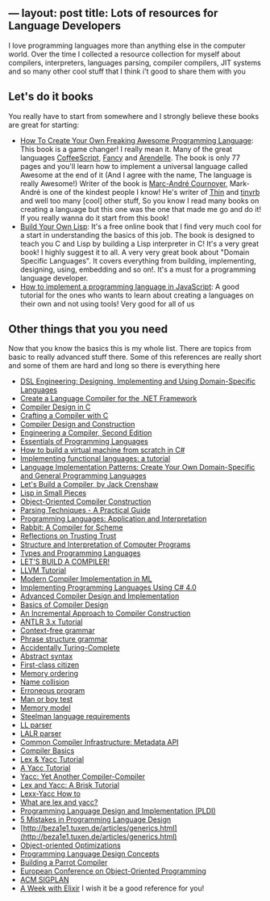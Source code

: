 —
layout: post
title: Lots of resources for Language Developers
---

I love programming languages more than anything else in the computer world. Over the time I collected a resource collection for myself about compilers, interpreters, languages parsing, compiler compilers, JIT systems and so many other cool stuff that I think i't good to share them with you

## Let's do it books
You really have to start from somewhere and I strongly believe these books are great for starting:

- [How To Create Your Own Freaking Awesome Programming Language](http://createyourproglang.com/): This book is a game changer! I really mean it. Many of the great languages [CoffeeScript](http://coffeescript.org/), [Fancy](http://www.fancy-lang.org/) and [Arendelle](http://web.arendelle.org/). The book is only 77 pages and you'll learn how to implement a universal language called Awesome at the end of it (And I agree with the name, The language is really Awesome!) Writer of the book is [Marc-André Cournoyer](http://macournoyer.com/), Mark-André is one of the kindest people I know! He's writer of [Thin](http://code.macournoyer.com/thin/) and [tinyrb](http://code.macournoyer.com/tinyrb/) and well too many [cool] other stuff, So you know I read many books on creating a language but this one was the one that made me go and do it! If you really wanna do it start from this book!
- [Build Your Own Lisp](http://buildyourownlisp.com): It's a free online book that I find very much cool for a start in understanding the basics of this job. The book is designed to teach you C and Lisp by building a Lisp interpreter in C! It's a very great book! I highly suggest it to all. A very very great book about "Domain Specific Languages". It covers everything from building, implementing, designing, using, embedding and so on!. It's a must for a programming language developer.
- [How to implement a programming language in JavaScript](http://lisperator.net/pltut/): A good tutorial for the ones who wants to learn about creating a languages on their own and not using tools! Very good for all of us

## Other things that you you need
Now that you know the basics this is my whole list. There are topics from basic to really advanced stuff there. Some of this references are really short and some of them are hard and long so there is everything here

- [DSL Engineering: Designing, Implementing and Using Domain-Specific Languages](http://dslbook.squarespace.com)
- [Create a Language Compiler for the .NET Framework](https://msdn.microsoft.com/en-us/magazine/cc136756.aspx)
- [Compiler Design in C](http://www.holub.com/software/compiler.design.in.c.html)
- [Crafting a Compiler with C](http://www.amazon.com/dp/0805321667/?tag=stackoverfl08-20)
- [Compiler Design and Construction](http://www.amazon.com/dp/0442275366/?tag=stackoverfl08-20)
- [Engineering a Compiler, Second Edition](http://www.amazon.com/dp/012088478X/?tag=stackoverfl08-20)
- [Essentials of Programming Languages](http://www.cs.indiana.edu/eopl/)
- [How to build a virtual machine from scratch in C#](http://www.icemanind.com/VMCS.pdf)
- [Implementing functional languages: a tutorial](http://research.microsoft.com/en-us/um/people/simonpj/papers/pj-lester-book/)
- [Language Implementation Patterns: Create Your Own Domain-Specific and General Programming Languages](https://pragprog.com/book/tpdsl/language-implementation-patterns)
- [Let's Build a Compiler, by Jack Crenshaw](http://compilers.iecc.com/crenshaw/)
- [Lisp in Small Pieces](http://www.amazon.com/dp/0521562473/?tag=stackoverfl08-20)
- [Object-Oriented Compiler Construction](http://www.amazon.com/dp/013630740X/?tag=stackoverfl08-20)
- [Parsing Techniques - A Practical Guide ](http://www.dickgrune.com/Books/PTAPG_1st_Edition/)
- [Programming Languages: Application and Interpretation ](http://cs.brown.edu/~sk/Publications/Books/ProgLangs/)
- [Rabbit: A Compiler for Scheme](http://repository.readscheme.org/ftp/papers/ai-lab-pubs/AITR-474.pdf)
- [Reflections on Trusting Trust](http://cm.bell-labs.com/who/ken/trust.html)
- [Structure and Interpretation of Computer Programs](http://mitpress.mit.edu/sicp/)
- [Types and Programming Languages ](http://www.cis.upenn.edu/~bcpierce/tapl/)
- [LET'S BUILD A COMPILER!](http://home.iae.nl/users/mhx/crenshaw/tiny.html)
- [LLVM Tutorial](http://llvm.org/docs/tutorial/)
- [Modern Compiler Implementation in ML](http://www.amazon.com/dp/0521607647/?tag=stackoverfl08-20)
- [Implementing Programming Languages Using C# 4.0](http://www.codeproject.com/Articles/272494/Implementing-Programming-Languages-using-Csharp)
- [Advanced Compiler Design and Implementation](http://www.amazon.com/dp/1558603204/?tag=stackoverfl08-20)
- [Basics of Compiler Design](http://www.diku.dk/~torbenm/Basics/)
- [An Incremental Approach to Compiler Construction](http://scheme2006.cs.uchicago.edu/11-ghuloum.pdf)
- [ANTLR 3.x Tutorial](http://javadude.com/articles/antlr3xtut/)
- [Context-free grammar](http://en.wikipedia.org/wiki/Context-free_grammar)
- [Phrase structure grammar](http://en.wikipedia.org/wiki/Phrase_structure_grammar)
- [Accidentally Turing-Complete](http://beza1e1.tuxen.de/articles/accidentally_turing_complete.html)
- [Abstract syntax](http://en.wikipedia.org/wiki/Abstract_syntax)
- [First-class citizen](http://en.wikipedia.org/wiki/First-class_citizen)
- [Memory ordering](http://en.wikipedia.org/wiki/Memory_ordering)
- [Name collision](http://en.wikipedia.org/wiki/Name_collision)
- [Erroneous program](http://en.wikipedia.org/wiki/Erroneous_program)
- [Man or boy test](http://en.wikipedia.org/wiki/Man_or_boy_test)
- [Memory model](http://en.wikipedia.org/wiki/Memory_model_(programming))
- [Steelman language requirements](http://en.wikipedia.org/wiki/Steelman_language_requirements)
- [LL parser](http://en.wikipedia.org/wiki/LL_parser)
- [LALR parser](http://en.wikipedia.org/wiki/LALR_parser)
- [Common Compiler Infrastructure: Metadata API](http://ccimetadata.codeplex.com/)
- [Compiler Basics](http://www.cs.man.ac.uk/~pjj/farrell/compmain.html)
- [Lex & Yacc Tutorial](http://epaperpress.com/lexandyacc/download/LexAndYaccTutorial.pdf)
- [A Yacc Tutorial](http://repo.hackerzvoice.net/depot_madchat/coding/unix/yacc-tutorial.pdf)
- [Yacc: Yet Another Compiler-Compiler](http://dinosaur.compilertools.net/yacc/)
- [Lex and Yacc: A Brisk Tutorial](http://www.cs.arizona.edu/~debray/Teaching/CSc453/DOCS/tutorial-large.pdf)
- [Lexx-Yacc How to](http://tldp.org/HOWTO/Lex-YACC-HOWTO.html)
- [What are lex and yacc?](http://aquamentus.com/tut_lexyacc.html)
- [Programming Language Design and Implementation (PLDI)](http://www.sigplan.org/Conferences/PLDI/)
- [5 Mistakes in Programming Language Design](http://beza1e1.tuxen.de/articles/proglang_mistakes.html)
- [http://beza1e1.tuxen.de/articles/generics.html](http://beza1e1.tuxen.de/articles/generics.html)
- [Object-oriented Optimizations](http://beza1e1.tuxen.de/articles/oo_optimizations.html)
- [Programming Language Design Concepts](http://www.dcs.gla.ac.uk/~daw/books/PLDC/)
- [Building a Parrot Compiler](http://www.onlamp.com/pub/a/onlamp/2004/04/15/parrot_compiler_construction.html)
- [European Conference on Object-Oriented Programming](http://www.ecoop.org/)
- [ACM SIGPLAN](http://2015.splashcon.org/)
- [A Week with Elixir](http://joearms.github.io/2013/05/31/a-week-with-elixir.html)
I wish it be a good reference for you!
